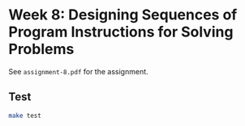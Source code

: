 # Week 8: Designing Sequences of Program Instructions for Solving Problems

See `assignment-8.pdf` for the assignment.

## Test
```bash
make test
```

